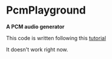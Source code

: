 # PcmPlayground

**A PCM audio generator**

This code is written following this [tutorial](http://elixirsips.com/episodes/084_pcm_audio.html)

It doesn't work right now.
